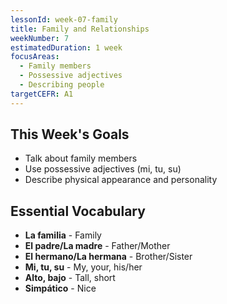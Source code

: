 ```yaml
---
lessonId: week-07-family
title: Family and Relationships
weekNumber: 7
estimatedDuration: 1 week
focusAreas:
  - Family members
  - Possessive adjectives
  - Describing people
targetCEFR: A1
---
```


## This Week's Goals

- Talk about family members
- Use possessive adjectives (mi, tu, su)
- Describe physical appearance and personality

## Essential Vocabulary

- **La familia** - Family
- **El padre/La madre** - Father/Mother
- **El hermano/La hermana** - Brother/Sister
- **Mi, tu, su** - My, your, his/her
- **Alto, bajo** - Tall, short
- **Simpático** - Nice
